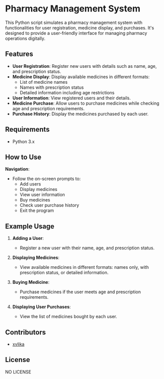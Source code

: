 # Pharmacy Management System

This Python script simulates a pharmacy management system with functionalities for user registration, medicine display, and purchases. It's designed to provide a user-friendly interface for managing pharmacy operations digitally.

## Features

- **User Registration**: Register new users with details such as name, age, and prescription status.
- **Medicine Display**: Display available medicines in different formats:
  - List of medicine names
  - Names with prescription status
  - Detailed information including age restrictions
- **User Information**: View registered users and their details.
- **Medicine Purchase**: Allow users to purchase medicines while checking age and prescription requirements.
- **Purchase History**: Display the medicines purchased by each user.

## Requirements

- Python 3.x

## How to Use
 **Navigation**:
   - Follow the on-screen prompts to:
     - Add users
     - Display medicines
     - View user information
     - Buy medicines
     - Check user purchase history
     - Exit the program

## Example Usage

1. **Adding a User**:
   - Register a new user with their name, age, and prescription status.

2. **Displaying Medicines**:
   - View available medicines in different formats: names only, with prescription status, or detailed information.

3. **Buying Medicine**:
   - Purchase medicines if the user meets age and prescription requirements.

4. **Displaying User Purchases**:
   - View the list of medicines bought by each user.

## Contributors

- [xvlika](https://github.com/xvlika)

## License

NO LICENSE
